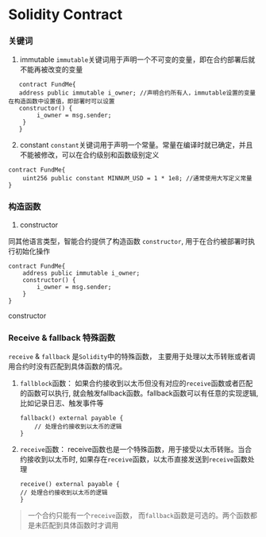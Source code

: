 # Solidity Contract


### 关键词

1. immutable
    `immutable`关键词用于声明一个不可变的变量，即在合约部署后就不能再被改变的变量
```solidity
   contract FundMe{
   address public immutable i_owner; //声明合约所有人，immutable设置的变量在构造函数中设置值，即部署时可以设置
   constructor() {
        i_owner = msg.sender;
    }
   }
```

2. constant
    `constant`关键词用于声明一个常量。常量在编译时就已确定，并且不能被修改，可以在合约级别和函数级别定义
```solidity
contract FundMe{
    uint256 public constant MINNUM_USD = 1 * 1e8; //通常使用大写定义常量
}
```

### 构造函数

1. constructor

同其他语言类型，智能合约提供了构造函数 `constructor`, 用于在合约被部署时执行初始化操作

```solidity
contract FundMe{
    address public immutable i_owner;
    constructor() {
        i_owner = msg.sender;
    }
}
```

constructor

### Receive & fallback 特殊函数

`receive` & `fallback` 是`Solidity`中的特殊函数，
主要用于处理以太币转账或者调用合约时没有匹配到具体函数的情况。

1. `fallblock`函数： 
    如果合约接收到以太币但没有对应的`receive`函数或者匹配的函数可以执行, 就会触发fallback函数。fallback函数可以有任意的实现逻辑, 比如记录日志、触发事件等
    
    ```solidity
    fallback() external payable {
        // 处理合约接收到以太币的逻辑
    }
    ```

2. `receive`函数：
    receive函数也是一个特殊函数，用于接受以太币转账。当合约接收到以太币时, 如果存在`receive`函数，以太币直接发送到`receive`函数处理

    ```solidity
    receive() external payable {
    // 处理合约接收到以太币的逻辑
    }
    ```

> 一个合约只能有一个`receive`函数， 而`fallback`函数是可选的。两个函数都是未匹配到具体函数时才调用

